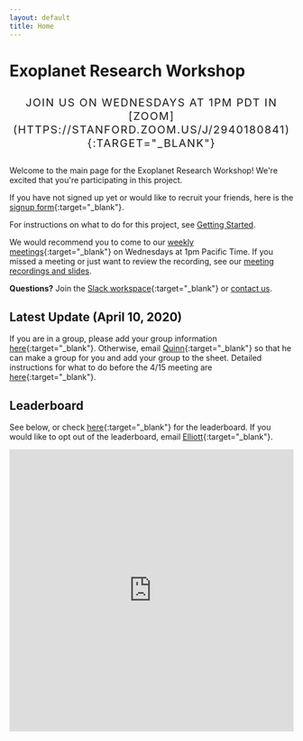 ```yaml
---
layout: default
title: Home
---
```


# Exoplanet Research Workshop

<h2 style="text-transform:uppercase;letter-spacing:0.1rem;font-size:1.2rem;text-align:center;margin-bottom:1.8rem;font-weight:normal" markdown="1">
Join us on Wednesdays at 1pm PDT in [Zoom](https://stanford.zoom.us/j/2940180841){:target="_blank"}
</h2>

Welcome to the main page for the Exoplanet Research Workshop! We're excited that you're participating in this project.

If you have not signed up yet or would like to recruit your friends, here is the [signup form](https://docs.google.com/forms/d/e/1FAIpQLSdYdnDFFS7MinZQbgGAxN3ULTTshf0Q3tvWsC1YjVQKXwWkeQ/viewform?usp=send_form){:target="_blank"}.

For instructions on what to do for this project, see [Getting Started](/getting-started/).

We would recommend you to come to our [weekly meetings](https://stanford.zoom.us/j/2940180841){:target="_blank"} on Wednesdays at 1pm Pacific Time. If you missed a meeting or just want to review the recording, see our [meeting recordings and slides](/recordings/).

**Questions?** Join the [Slack workspace](https://join.slack.com/t/exoplanetrese-nug2480/shared_invite/zt-d63jj8jl-WFWgC0P9mOBvDLbJEvo5EQ){:target="_blank"} or [contact us](/contact/).

<div class="light-box" markdown="1">

## Latest Update (April 10, 2020)

If you are in a group, please add your group information [here](https://docs.google.com/spreadsheets/d/1HP2-14ZMguOPumY4elrvI0DWXtu5y-hBAa-Vdq0m_h8/edit?usp=sharing){:target="_blank"}. Otherwise, email [Quinn](mailto:qperian@ohs.stanford.edu){:target="_blank"} so that he can make a group for you and add your group to the sheet. Detailed instructions for what to do before the 4/15 meeting are [here](https://docs.google.com/document/d/1eeHOUUWzGdqnjGcrdQWjdsOnXldMzAZCZPUTrDnUa_k/edit?usp=sharing){:target="_blank"}. 

</div>

## Leaderboard
See below, or check [here](https://docs.google.com/spreadsheets/d/186XBseS2LP1QWJaaSwJQzCkS0cBpJ4C8teQdVBPQDpk/){:target="_blank"} for the leaderboard. If you would like to opt out of the leaderboard, email [Elliott](mailto:elliottq@ohs.stanford.edu){:target="_blank"}.

<center><iframe width='100%' height='500' frameborder='0' scrolling='no' src='https://docs.google.com/spreadsheets/d/186XBseS2LP1QWJaaSwJQzCkS0cBpJ4C8teQdVBPQDpk/'>&range=A1:G33&widget=false&chrome=false</iframe></center>
